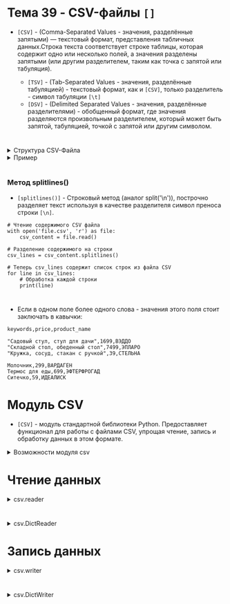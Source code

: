 # Тема 39 - CSV-файлы `[]`

- `[CSV]` - (Comma-Separated Values - значения, разделённые запятыми) — текстовый формат, представления табличных данных.Строка текста соответствует строке таблицы, которая содержит одно или несколько полей, а значения разделены запятыми (или другим разделителем, таким как точка с запятой или табуляция).

     - `[TSV]` - (Tab-Separated Values - значения, разделённые табуляцией) - текстовый формат, как и `[CSV]`, только разделитель - символ табуляции `[\t]`
     - `[DSV]` - (Delimited Separated Values - значения, разделённые разделителями) - обобщенный формат, где значения разделяются произвольным разделителем, который может быть запятой, табуляцией, точкой с запятой или другим символом.
#
<details>
  <summary>Структура CSV-Файла</summary>

1. Заголовок (необязательно): Первая строка файла может содержать заголовки столбцов. Это имена, которые идентифицируют каждый столбец данных. Заголовки могут быть разделены запятыми или другим символом разделителя, в зависимости от выбранного формата CSV.

2. Данные: Последующие строки файла содержат фактические данные. Каждая строка соответствует одной записи или строке данных. Значения внутри каждой строки разделяются тем же символом разделителя, что и в заголовке (если он есть), или другим выбранным разделителем.

3. Разделитель (запятая, точка с запятой, табуляция и т.д.): Символ, используемый для разделения значений внутри каждой строки файла. Обычно это запятая, но может быть и другой символ в зависимости от настроек и требований.
</details>



<details>
  <summary>Пример</summary>
 
- Например, таблица:
```
Rank     Language     Share   
 1        Python      31.17%  
 2         Java       17.75%  
 3       JavaScrip      8%
 4          C#         7.05%  
 5         PHP         6.09%  
```
- в формате csv будет выглядеть так:
```
Rank,Language,Share
1,Python,31.17%
2,Java,17.75%
3,JavaScript,8%
4,C#,7.05%
5,PHP,6.09%
```
#
</details>

#


### Метод splitlines()

- `[splitlines()]` - Строковый метод (аналог split('\n')), построчно разделяет текст используя в качестве разделителя символ преноса строки `[\n]`.
```
# Чтение содержимого CSV файла
with open('file.csv', 'r') as file:
    csv_content = file.read()

# Разделение содержимого на строки
csv_lines = csv_content.splitlines()

# Теперь csv_lines содержит список строк из файла CSV
for line in csv_lines:
    # Обработка каждой строки
    print(line)
```
#
- Если в одном поле более одного слова - значения этого поля стоит заключать в кавычки:
```
keywords,price,product_name

"Садовый стул, стул для дачи",1699,ВЭДДО
"Складной стол, обеденный стол",7499,ЭПЛАРО
"Кружка, сосуд, стакан с ручкой",39,СТЕЛЬНА

Молочник,299,ВАРДАГЕН
Термос для еды,699,ЭФТЕРФРОГАД
Ситечко,59,ИДЕАЛИСК
```

#

# Модуль CSV

- `[CSV]` - модуль стандартной библиотеки Python. Предоставляет функционал для работы с файлами CSV, упрощая чтение, запись и обработку данных в этом формате. 

<details>
  <summary>Возможности модуля csv</summary>

1. Чтение данных из CSV файла: Модуль csv предоставляет методы для чтения данных из CSV файла, включая csv.reader() и csv.DictReader(). Первый метод возвращает список строк из файла, а второй - словарь для каждой строки, где ключами являются заголовки столбцов.

2. Запись данных в CSV файл: Модуль также позволяет записывать данные в CSV файлы с помощью метода csv.writer(), который позволяет записывать как список, так и словарь данных в файл.

3. Настройка разделителей и других параметров: Модуль позволяет настраивать различные параметры формата CSV, такие как символ разделителя, символ окончания строки и другие.

4. Обработка исключений: Модуль предоставляет обработку исключений для удобной работы с ошибками при чтении или записи файлов.
</details>

#

# Чтение данных

<details>
  <summary>csv.reader</summary>
     
- `[csv.reader]` - объект, последовательно считывает строки из csv-файла, создавая объект итератор, в котором каждый элемент (каждая строка файла) - список.

     - Работает с файлом, открытым только в режиме `[r]`.
     - Создаёт итератор.
     - Каждую строку форматирует в список.
#
- `[csv.reader(file)]` - просто считывает файл построчно и создаёт из каждой строки список. При этом не делит строки на элементы на основе разделителя, поскольку не знает, какой разделитель использовать. Поэтому каждая строка будет представлена в виде одного элемента списка.
```
import csv

# Пример строки в файле CSV
# "Садовый стул, стул для дачи";1699;ВЭДДО

with open('file.csv', 'r') as file:
    csv_reader = csv.reader(file)
    for row in csv_reader:
        print(row)

# Получится список строк, в котором наша строка примет вид:
# ['Садовый стул, стул для дачи;1699;ВЭДДО']
```
#
Если нам нужно каждую строку файла привести к списку стандартного вида, т.е. используются определенные разделители и символы кавычек, мы можем использовать параметры delimiter и quotechar, чтобы указать модулю csv, как правильно разбить строки на элементы списка.
- `[csv_file = csv.reader(file, delimiter=';', quotechar='"')]`

     - delimiter - Указывает какой разделитель используется в файле.
     - quotechar - указывает какой симфол используется в файле вместо кавычек (в случае, если в ячейке больше одного слова).
```
import csv

# Пример строки в файле CSV
# "Садовый стул, стул для дачи";1699;ВЭДДО

with open('file.csv', 'r') as file:
    csv_file = csv.reader(file, delimiter=';', quotechar='"')
    for row in csv_reader:
        print(row)

# Получится список строк, в котором наша строка примет вид:
# ['Садовый стул, стул для дачи', '1699', 'ВЭДДО']
```
#
</details>

#


<details>
  <summary>csv.DictReader</summary>

- `[csv.DictReader]` - объект, читайет csv-файл и представляет каждую строку в виде словаря, где где ключами будут названия столбцов, а значениями - соответствующие значения этой строки.

     - Важно использовать DictReader с параметрами delimiter и quotechar, чтобы указать модулю csv, как правильно разделять строки файла.

Принцип работы:

1. Когда ты создаешь объект DictReader и передаешь ему открытый файл CSV, он считывает первую строку файла, которая обычно содержит названия столбцов (заголовки).

2. Затем, для каждой последующей строки файла, DictReader создает словарь, где ключами будут названия столбцов из заголовка, а значениями - соответствующие значения из этой строки.

3. В результате, при итерации по объекту DictReader ты получаешь словарь для каждой строки, что делает работу с данными удобнее, поскольку ты можешь обращаться к значениям по именам столбцов, а не индексам.

```
import csv

# Пример строки в файле CSV
# "Садовый стул, стул для дачи";1699;ВЭДДО
# Первая строка в файле : keywords;price;product_nam

with open('products.csv', 'r') as file:
    csv_file = csv.DictReader(file, delimiter=';', quotechar='"')
    for row in csv_file:
        print(row)

# Получится список словарей, в котором наша строка примет вид:
# {'keywords': 'Садовый стул, стул для дачи', 'price': '1699', 'product_name': 'ВЭДДО'}
```
При создании `[DictReader]` объекта значениями по умолчанию для аргументов `[delimiter]` и `[quotechar]` являются `[',']` (символ запятой) и `['"']` (символ двойной кавычки) соответственно.

#
</details>

#

# Запись данных

<details>
  <summary>csv.writer</summary>

- `[csv.writer]` - объект, который предоставляет методы для записи данных в CSV файл.

     - Работает с файлом,открытым только в режимаф `[w]`,`[r+]` и `[a]`
     - Записывает в файл только списки.
#
- `[writerow(row)]` - метод, записывает одну строку данных в CSV файл. Принимает Передается список значений `[row]`, которые будут записаны в файл как отдельная строка.
- `[writerows(rows)]` - метод, записывает несколько строк данных в CSV файл. Принимает список списков `[rows]`, где каждый внутренний список представляет собой отдельную строку данных.

<details>
  <summary>Параметр для writerows</summary>

```
import csv

columns = ['first_name', 'second_name', 'class_number', 'class_letter']
data = [['Тимур', 'Гуев', 11, 'А'], ['Руслан', 'Чаниев', 9, 'Б'], ['Роман', 'Белых', 10, 'В']]

with open('students.csv', 'w') as file:
    writer = csv.writer(file, delimiter=';', quoting=csv.QUOTE_NONNUMERIC)
    writer.writerow(columns)
    writer.writerows(data)

Выведет:
"first_name";"second_name";"class_number";"class_letter"
"Тимур";"Гуев";11;"А"
"Руслан";"Чаниев";9;"Б"
"Роман";"Белых";10;"В"
```
</details>

#
- `[csv.writer(file)]` - без параметров, записывает в файл данные в стандартном виде (разделитель - запятая `[,]`, кавычки - двойные кавычки`["]`) 
```
import csv

# Добавляем список используя writer без параметров

with open('products.csv', 'w') as file:
    csv_writer = csv.writer(file)
    csv_writer.writerow(['Алексей', 30, 'Программист, увлекается музыкой'])

# В файл запишется строка: Алексей,30,"Программист, увлекается музыкой"
```
  - `[csv.writer(file, delimiter,quoting ,quotechar)]` - параметры позволяют изменить символ-разделитель и символ-кавычки.
  - Параметр `[quoting]` - указывает на то, какие значения заключать в кавычки.
<details>
  <summary>Параметры quoting</summary>
     
```
- quoting=csv.QUOTE_ALL: указывает объектам записи указывать все поля
- quoting=csv.QUOTE_MINIMAL: указывает объектам записи заключать в кавычки только те поля, которые содержат специальные символы, такие как разделитель delimiter, кавычка quotechar или любой из символов в lineterminator
- quoting=csv.QUOTE_NONNUMERIC: указывает объектам записи указывать все нечисловые поля
- quoting=csv.QUOTE_NONE: указывает объектам записи никогда не заключать в кавычки поля
```
#
</details>

```
import csv

with open('products.csv', 'w') as file:
    csv_writer = csv.writer(file, delimiter='|',quoting=csv.QUOTE_NONNUMERIC ,quotechar='*')
    csv_writer.writerow(['Алексей', 30, 'Программист, увлекается музыкой'])

# В файл запишется строка: *Алексей*|30|*Программист, увлекается музыкой*
```

#
</details>

#

<details>
  <summary>csv.DictWriter</summary>



#
</details>




